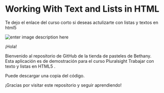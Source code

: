# Working With Text and Lists in HTML

Te dejo el enlace del curso corto si deseas actulizarte con listas y textos en html5

![enter image description here](https://www.pluralsight.com/content/dam/pluralsight/newsroom/brand-assets/logos/pluralsight-logo-vrt-color-2.png)  

¡Hola!

Bienvenido al repositorio de GitHub de la tienda de pasteles de Bethany. Esta aplicación es de demostración para el curso Pluralsight Trabajar con texto y listas en HTML5 .

Puede descargar una copia del código.


¡Gracias por visitar este repositorio y seguir aprendiendo!

